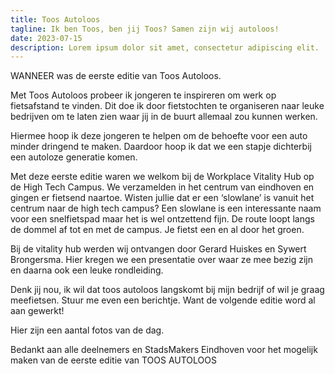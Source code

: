 ```yaml
---
title: Toos Autoloos
tagline: Ik ben Toos, ben jij Toos? Samen zijn wij autoloos!
date: 2023-07-15
description: Lorem ipsum dolor sit amet, consectetur adipiscing elit.
---
```


WANNEER was de eerste editie van Toos Autoloos.

Met Toos Autoloos probeer ik jongeren te inspireren om werk op fietsafstand te vinden.
Dit doe ik door fietstochten te organiseren naar leuke bedrijven om te laten zien waar jij in de buurt allemaal zou kunnen werken.

Hiermee hoop ik deze jongeren te helpen om de behoefte voor een auto minder dringend te maken. Daardoor hoop ik dat we een stapje dichterbij een autoloze generatie komen.

Met deze eerste editie waren we welkom bij de Workplace Vitality Hub op de High Tech Campus. We verzamelden in het centrum van eindhoven en gingen er fietsend naartoe. Wisten jullie dat er een ‘slowlane’ is vanuit het centrum naar de high tech campus? Een slowlane is een interessante naam voor een snelfietspad maar het is wel ontzettend fijn. De route loopt langs de dommel af tot en met de campus. Je fietst een en al door het groen.

Bij de vitality hub werden wij ontvangen door Gerard Huiskes en Sywert Brongersma. Hier kregen we een presentatie over waar ze mee bezig zijn en daarna ook een leuke rondleiding.

Denk jij nou, ik wil dat toos autoloos langskomt bij mijn bedrijf of wil je graag meefietsen. Stuur me even een berichtje. Want de volgende editie word al aan gewerkt!

Hier zijn een aantal fotos van de dag.

Bedankt aan alle deelnemers en StadsMakers Eindhoven voor het mogelijk maken van de eerste editie van TOOS AUTOLOOS